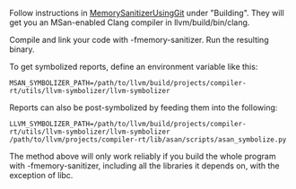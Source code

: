 Follow instructions in [MemorySanitizerUsingGit](MemorySanitizerUsingGit.md) under "Building". They will get you an MSan-enabled Clang compiler in llvm/build/bin/clang.

Compile and link your code with -fmemory-sanitizer. Run the resulting binary.

To get symbolized reports, define an environment variable like this:
```
MSAN_SYMBOLIZER_PATH=/path/to/llvm/build/projects/compiler-rt/utils/llvm-symbolizer/llvm-symbolizer
```

Reports can also be post-symbolized by feeding them into the following:
```
LLVM_SYMBOLIZER_PATH=/path/to/llvm/build/projects/compiler-rt/utils/llvm-symbolizer/llvm-symbolizer /path/to/llvm/projects/compiler-rt/lib/asan/scripts/asan_symbolize.py
```

The method above will only work reliably if you build the whole program with -fmemory-sanitizer, including all the libraries it depends on, with the exception of libc.